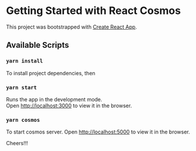 # Getting Started with React Cosmos

This project was bootstrapped with [Create React App](https://github.com/facebook/create-react-app).

## Available Scripts

### `yarn install` 

To install project dependencies, then


### `yarn start`

Runs the app in the development mode.\
Open [http://localhost:3000](http://localhost:3000) to view it in the browser.

### `yarn cosmos` 

To start cosmos server.
Open [http://localhost:5000](http://localhost:5000) to view it in the browser.

Cheers!!!
